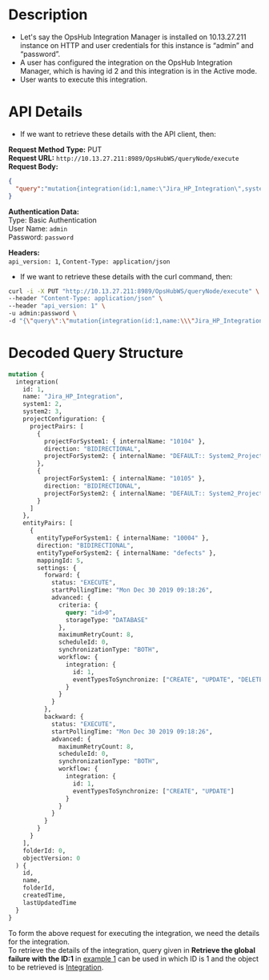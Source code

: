 # Description

* Let's say the OpsHub Integration Manager is installed on 10.13.27.211 instance on HTTP and user credentials for this instance is “admin” and “password”.
* A user has configured the integration on the OpsHub Integration Manager, which is having id 2 and this integration is in the Active mode.
* User wants to execute this integration.

# API Details

* If we want to retrieve these details with the API client, then:

**Request Method Type:** PUT  
**Request URL:** `http://10.13.27.211:8989/OpsHubWS/queryNode/execute`  
**Request Body:**

```json
{
  "query":"mutation{integration(id:1,name:\"Jira_HP_Integration\",system1:2,system2:3,projectConfiguration:{projectPairs:[{projectForSystem1:{internalName:\"10104\"},direction:\"BIDIRECTIONAL\",projectForSystem2:{internalName:\"DEFAULT:: System2_Project1\"}}, {projectForSystem1:{internalName:\"10105\"},direction:\"BIDIRECTIONAL\",projectForSystem2:{internalName:\"DEFAULT:: System2_Project2\"}}]},entityPairs:[{entityTypeForSystem1:{internalName:\"10004\"},direction:\"BIDIRECTIONAL\",entityTypeForSystem2:{internalName:\"defects\"},mappingId:5,settings:{forward:{status:\"EXECUTE\",startPollingTime:\"Mon Dec 30 2019 09:18:26\",advanced:{criteria: {query:\"id>0\",storageType:\"DATABASE\"},maximumRetryCount:8,scheduleId:0,synchronizationType:\"BOTH\",workflow:{integration:{id:1,eventTypesToSynchronize:[\"CREATE\",\"UPDATE\",\"DELETE\"]}}}},backward:{status:\"EXECUTE\",startPollingTime:\"Mon Dec 30 2019 09:18:26\",advanced:{maximumRetryCount:8,scheduleId:0,synchronizationType:\"BOTH\",workflow:{integration:{id:1,eventTypesToSynchronize:[\"CREATE\",\"UPDATE\"]}}}}}}],folderId:0,objectVersion:0){id,name,folderId,createdTime,lastUpdatedTime}}"
}
```

**Authentication Data:**  
Type: Basic Authentication  
User Name: `admin`  
Password: `password`  

**Headers:**  
`api_version: 1`, `Content-Type: application/json`

* If we want to retrieve these details with the curl command, then:

```bash
curl -i -X PUT "http://10.13.27.211:8989/OpsHubWS/queryNode/execute" \
--header "Content-Type: application/json" \
--header "api_version: 1" \
-u admin:password \
-d "{\"query\":\"mutation{integration(id:1,name:\\\"Jira_HP_Integration\\\",system1:2,system2:3,projectConfiguration:{projectPairs:[{projectForSystem1:{internalName:\\\"10104\\\"},direction:\\\"BIDIRECTIONAL\\\",projectForSystem2:{internalName:\\\"DEFAULT:: System2_Project1\\\"}}, {projectForSystem1:{internalName:\\\"10105\\\"},direction:\\\"BIDIRECTIONAL\\\",projectForSystem2:{internalName:\\\"DEFAULT:: System2_Project2\\\"}}]},entityPairs:[{entityTypeForSystem1:{internalName:\\\"10004\\\"},direction:\\\"BIDIRECTIONAL\\\",entityTypeForSystem2:{internalName:\\\"defects\\\"},mappingId:5,settings:{forward:{status:\\\"EXECUTE\\\",startPollingTime:\\\"Mon Dec 30 2019 09:18:26\\\",advanced:{criteria: {query:\\\"id>0\\\",storageType:\\\"DATABASE\\\"},maximumRetryCount:8,scheduleId:0,synchronizationType:\\\"BOTH\\\",workflow:{integration:{id:1,eventTypesToSynchronize:[\\\"CREATE\\\",\\\"UPDATE\\\",\\\"DELETE\\\"]}}}},backward:{status:\\\"EXECUTE\\\",startPollingTime:\\\"Mon Dec 30 2019 09:18:26\\\",advanced:{maximumRetryCount:8,scheduleId:0,synchronizationType:\\\"BOTH\\\",workflow:{integration:{id:1,eventTypesToSynchronize:[\\\"CREATE\\\",\\\"UPDATE\\\"]}}}}}}],folderId:0,objectVersion:0){id,name,folderId,createdTime,lastUpdatedTime}}\"}"
```

# Decoded Query Structure

```graphql
mutation {
  integration(
    id: 1,
    name: "Jira_HP_Integration",
    system1: 2,
    system2: 3,
    projectConfiguration: {
      projectPairs: [
        {
          projectForSystem1: { internalName: "10104" },
          direction: "BIDIRECTIONAL",
          projectForSystem2: { internalName: "DEFAULT:: System2_Project1" }
        },
        {
          projectForSystem1: { internalName: "10105" },
          direction: "BIDIRECTIONAL",
          projectForSystem2: { internalName: "DEFAULT:: System2_Project2" }
        }
      ]
    },
    entityPairs: [
      {
        entityTypeForSystem1: { internalName: "10004" },
        direction: "BIDIRECTIONAL",
        entityTypeForSystem2: { internalName: "defects" },
        mappingId: 5,
        settings: {
          forward: {
            status: "EXECUTE",
            startPollingTime: "Mon Dec 30 2019 09:18:26",
            advanced: {
              criteria: {
                query: "id>0",
                storageType: "DATABASE"
              },
              maximumRetryCount: 8,
              scheduleId: 0,
              synchronizationType: "BOTH",
              workflow: {
                integration: {
                  id: 1,
                  eventTypesToSynchronize: ["CREATE", "UPDATE", "DELETE"]
                }
              }
            }
          },
          backward: {
            status: "EXECUTE",
            startPollingTime: "Mon Dec 30 2019 09:18:26",
            advanced: {
              maximumRetryCount: 8,
              scheduleId: 0,
              synchronizationType: "BOTH",
              workflow: {
                integration: {
                  id: 1,
                  eventTypesToSynchronize: ["CREATE", "UPDATE"]
                }
              }
            }
          }
        }
      }
    ],
    folderId: 0,
    objectVersion: 0
  ) {
    id,
    name,
    folderId,
    createdTime,
    lastUpdatedTime
  }
}
```

To form the above request for executing the integration, we need the details for the integration.  
To retrieve the details of the integration, query given in **Retrieve the global failure with the ID:1** in [example 1](forming-calls-with-api.md#examples) can be used in which ID is 1 and the object to be retrieved is [Integration](objects-and-enums#integration).
